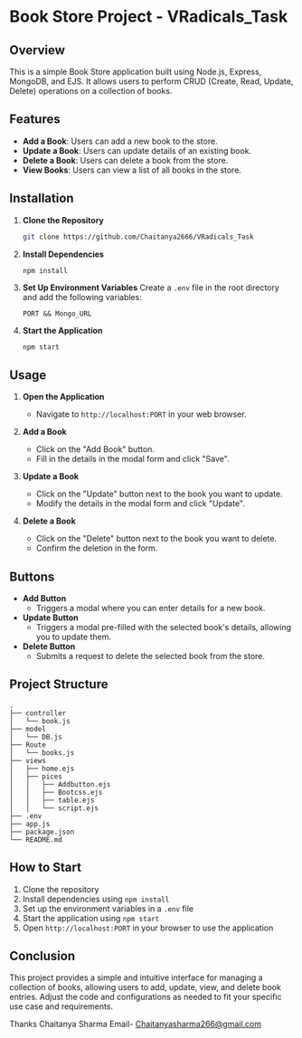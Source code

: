 # Book Store Project - VRadicals_Task

## Overview

This is a simple Book Store application built using Node.js, Express, MongoDB, and EJS. It allows users to perform CRUD (Create, Read, Update, Delete) operations on a collection of books.

## Features

- **Add a Book**: Users can add a new book to the store.
- **Update a Book**: Users can update details of an existing book.
- **Delete a Book**: Users can delete a book from the store.
- **View Books**: Users can view a list of all books in the store.

## Installation

1. **Clone the Repository**

   ```bash
   git clone https://github.com/Chaitanya2666/VRadicals_Task

   ```

2. **Install Dependencies**

   ```bash
   npm install
   ```

3. **Set Up Environment Variables**
   Create a `.env` file in the root directory and add the following variables:

   ```
   PORT && Mongo_URL
   ```

4. **Start the Application**
   ```
   npm start
   ```

## Usage

1. **Open the Application**

   - Navigate to `http://localhost:PORT` in your web browser.

2. **Add a Book**

   - Click on the "Add Book" button.
   - Fill in the details in the modal form and click "Save".

3. **Update a Book**

   - Click on the "Update" button next to the book you want to update.
   - Modify the details in the modal form and click "Update".

4. **Delete a Book**
   - Click on the "Delete" button next to the book you want to delete.
   - Confirm the deletion in the form.

## Buttons

- **Add Button**
  - Triggers a modal where you can enter details for a new book.
- **Update Button**
  - Triggers a modal pre-filled with the selected book's details, allowing you to update them.
- **Delete Button**
  - Submits a request to delete the selected book from the store.

## Project Structure

```
.
├── controller
│   └── book.js
├── model
│   └── DB.js
├── Route
│   └── books.js
├── views
│   ├── home.ejs
│   ├── pices
│   │   ├── Addbutton.ejs
│   │   ├── Bootcss.ejs
│   │   ├── table.ejs
│   │   └── script.ejs
├── .env
├── app.js
├── package.json
└── README.md
```

## How to Start

1. Clone the repository
2. Install dependencies using `npm install`
3. Set up the environment variables in a `.env` file
4. Start the application using `npm start`
5. Open `http://localhost:PORT` in your browser to use the application

## Conclusion

This project provides a simple and intuitive interface for managing a collection of books, allowing users to add, update, view, and delete book entries. Adjust the code and configurations as needed to fit your specific use case and requirements.

Thanks
Chaitanya Sharma
Email- Chaitanyasharma266@gmail.com
